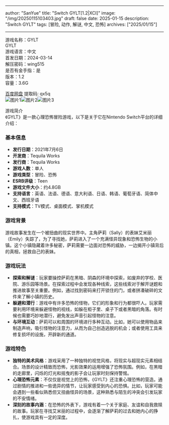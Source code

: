 
---
author: "SanYue"
title: "Switch GYLT[1.2|XCI]"
image: "/img/20250115103403.jpg"
draft: false
date: 2025-01-15
description: "Switch GYLT"
tags: [冒险, 动作, 解谜, 中文, 恐怖]
archives: ["2025/01/15"]

---

游戏名称：GYLT   
GYLT    
游戏语言：中文  
首发日期：2024-03-14  
解压密码：wing515  
是否有金手指：是  
版本：1.2   
容量：3.6G

[百度网盘](https://pan.baidu.com/s/1RNAChx9qlB4ifQ62zjMObA) 提取码: qx5q  
![图片1](/img/277df8.jpg)![图片2](/img/b1b905.jpg)![图片3](/img/d486b2.jpg)  

游戏简介  
《GYLT》是一款心理恐怖冒险游戏，以下是关于它在Nintendo Switch平台的详细介绍：

### 基本信息
- **发行日期**：2021年7月6日
- **开发商**：Tequila Works
- **发行商**：Tequila Works
- **游戏人数**：单人
- **游戏类型**：冒险、恐怖
- **ESRB评级**：Teen
- **游戏文件大小**：约4.8GB
- **支持语言**：英语、法语、德语、意大利语、日语、韩语、葡萄牙语、简体中文、西班牙语
- **支持模式**：TV模式、桌面模式、掌机模式

### 游戏背景
游戏故事发生在一个被扭曲的现实世界中。主角萨莉（Sally）的表妹艾米丽（Emily）失踪了，为了寻找她，萨莉进入了一个充满怪异现象和恐怖生物的小镇。这个小镇隐藏着许多秘密，萨莉需要一边面对恐怖的威胁，一边揭开小镇背后的真相，拯救自己的表妹。

### 游戏玩法
- **探索和解谜**：玩家要操控萨莉在黑暗、阴森的环境中探索，如废弃的学校、医院、游乐园等场景。在探索过程中会发现各种线索，这些线索对于解开谜题和推进故事至关重要。例如，通过找到密码来打开锁住的门，或者拼凑破碎的文件来了解小镇的历史。
- **躲避和潜行**：游戏中有许多恐怖的怪物，它们的形象和行为都很吓人。玩家需要利用环境来躲避怪物的视线，如躲在柜子里、桌子下或者黑暗的角落。有时候也需要巧妙地潜行，避免发出声音引起怪物的注意。
- **与环境互动**：萨莉可以和周围的环境进行多种互动。比如，她可以使用物品来制造声响，吸引怪物的注意力，从而为自己创造逃脱的机会；或者使用工具来修复损坏的设施，开辟新的通道。

### 游戏特色
- **独特的美术风格**：游戏采用了一种独特的视觉风格，将现实与超现实元素相结合。场景的设计精致而恐怖，光影效果的运用增强了恐怖氛围。例如，在黑暗的走廊里，闪烁的灯光和摇曳的影子会让玩家时刻保持警惕。
- **心理恐怖元素**：不仅仅是视觉上的恐怖，《GYLT》还注重心理恐怖的营造。通过剧情的推进和一些诡异的情节，让玩家感受到内心的恐惧。比如，玩家可能会遇到一些看似熟悉但又扭曲怪异的场景，这种熟悉与陌生的冲突会引发玩家的不安情绪。
- **深刻的故事内涵**：在恐怖的外表下，游戏有着一个关于家庭、友谊和自我救赎的故事。玩家在寻找艾米丽的过程中，会逐渐了解萨莉的过去和她内心的挣扎，使游戏具有一定的深度。
